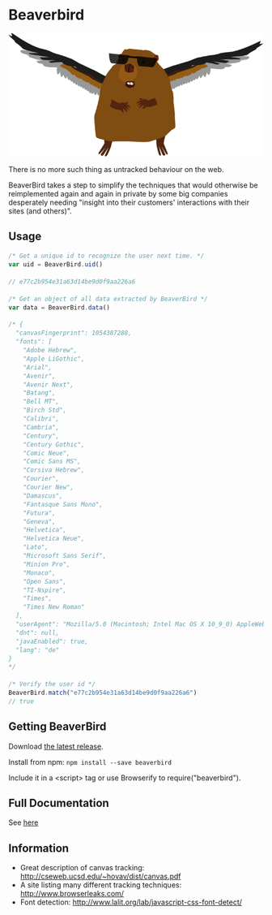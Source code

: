 Beaverbird
========

![Always there, tracking you](https://raw.githubusercontent.com/AlexanderSelzer/beaverbird/master/beaverbird.png)

There is no more such thing as untracked behaviour on the web.

BeaverBird takes a step to simplify the techniques that would otherwise be reimplemented again and again
in private by some big companies desperately needing "insight into their customers' interactions with their sites (and others)".

## Usage

```JavaScript
/* Get a unique id to recognize the user next time. */
var uid = BeaverBird.uid()

// e77c2b954e31a63d14be9d0f9aa226a6

/* Get an object of all data extracted by BeaverBird */
var data = BeaverBird.data()

/* {
  "canvasFingerprint": 1054387288,
  "fonts": [
    "Adobe Hebrew",
    "Apple LiGothic",
    "Arial",
    "Avenir",
    "Avenir Next",
    "Batang",
    "Bell MT",
    "Birch Std",
    "Calibri",
    "Cambria",
    "Century",
    "Century Gothic",
    "Comic Neue",
    "Comic Sans MS",
    "Corsiva Hebrew",
    "Courier",
    "Courier New",
    "Damascus",
    "Fantasque Sans Mono",
    "Futura",
    "Geneva",
    "Helvetica",
    "Helvetica Neue",
    "Lato",
    "Microsoft Sans Serif",
    "Minion Pro",
    "Monaco",
    "Open Sans",
    "TI-Nspire",
    "Times",
    "Times New Roman"
  ],
  "userAgent": "Mozilla/5.0 (Macintosh; Intel Mac OS X 10_9_0) AppleWebKit/537.36 (KHTML, like Gecko) Chrome/36.0.1985.125 Safari/537.36",
  "dnt": null,
  "javaEnabled": true,
  "lang": "de"
}
*/

/* Verify the user id */
BeaverBird.match("e77c2b954e31a63d14be9d0f9aa226a6")
// true
```

## Getting BeaverBird

Download [the latest release](https://github.com/AlexanderSelzer/BeaverBird/releases).

Install from npm: `npm install --save beaverbird`

Include it in a &lt;script&gt; tag or use Browserify to require("beaverbird").

## Full Documentation

See [here](https://github.com/AlexanderSelzer/BeaverBird/blob/master/docs/BeaverBird.md)

## Information

* Great description of canvas tracking: http://cseweb.ucsd.edu/~hovav/dist/canvas.pdf
* A site listing many different tracking techniques: http://www.browserleaks.com/
* Font detection: http://www.lalit.org/lab/javascript-css-font-detect/
